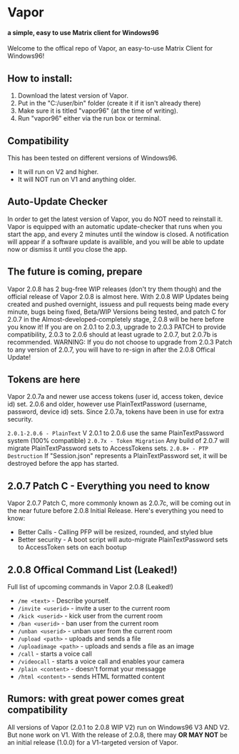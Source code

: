 # Vapor
#### a simple, easy to use Matrix client for Windows96

Welcome to the offical repo of Vapor, an easy-to-use Matrix Client for Windows96!

## How to install:
1. Download the latest version of Vapor.
2. Put in the "C:/user/bin" folder (create it if it isn't already there)
3. Make sure it is titled "vapor96" (at the time of writing).
4. Run "vapor96" either via the run box or terminal.

## Compatibility
This has been tested on different versions of Windows96.
* It will run on V2 and higher.
* It will NOT run on V1 and anything older.

## Auto-Update Checker
In order to get the latest version of Vapor, you do NOT need to reinstall it.
Vapor is equipped with an automatic update-checker that runs when you start the app,
and every 2 minutes until the window is closed.
A notification will appear if a software update is availible, and you will be able to update now or dismiss it until you close the app.

## The future is coming, prepare
Vapor 2.0.8 has 2 bug-free WIP releases (don't try them though) and the official release of Vapor 2.0.8 is almost here. With 2.0.8 WIP Updates being created and pushed overnight, issuess and pull requests being made every minute, bugs being fixed, Beta/WIP Versions being tested, and patch C for 2.0.7 in the Almost-developed-completely stage, 2.0.8 will be here before you know it!
If you are on 2.0.1 to 2.0.3, upgrade to 2.0.3 PATCH to provide compatibility,
2.0.3 to 2.0.6 should at least ugrade to 2.0.7, but 2.0.7b is recommended.
WARNING: If you do not choose to upgrade from 2.0.3 Patch to any version of 2.0.7, you will have to re-sign in after the 2.0.8 Offical Update!

## Tokens are here
Vapor 2.0.7a and newer use access tokens (user id, access token, device id) set. 2.0.6 and older, however use PlainTextPassword (username, password, device id) sets. Since 2.0.7a, tokens have been in use for extra security.

`2.0.1-2.0.6 - PlainText` V 2.0.1 to 2.0.6 use the same PlainTextPassword system (100% compatible)
`2.0.7x - Token Migration` Any build of 2.0.7 will migrate PlainTextPassword sets to AccessTokens sets.
`2.0.8+ - PTP Destruction` If "Session.json" represents a PlainTextPassword set, it will be destroyed before the app has started.

## 2.0.7 Patch C - Everything you need to know
Vapor 2.0.7 Patch C, more commonly known as 2.0.7c, will be coming out in the near future before 2.0.8 Initial Release.
Here's everything you need to know:

* Better Calls - Calling PFP will be resized, rounded, and styled blue
* Better security - A boot script will auto-migrate PlainTextPassword sets to AccessToken sets on each bootup


## 2.0.8 Offical Command List (Leaked!)
Full list of upcoming commands in Vapor 2.0.8 (Leaked!)
* `/me <text>` - Describe yourself.
* `/invite <userid>` - invite a user to the current room
* `/kick <userid>` - kick user from the current room
* `/ban <userid>` - ban user from the current room
* `/unban <userid>` - unban user from the current room
* `/upload <path>` - uploads and sends a file
* `/uploadimage <path>` - uploads and sends a file as an image
* `/call` - starts a voice call
* `/videocall` - starts a voice call and enables your camera
* `/plain <content>` - doesn't format your messagge
* `/html <content>` - sends HTML formatted content

## Rumors: with great power comes great compatibility
All versions of Vapor (2.0.1 to 2.0.8 WIP V2) run on Windows96 V3 AND V2.
But none work on V1.
With the release of 2.0.8, there may **OR MAY NOT** be an initial release (1.0.0) for a V1-targeted version of Vapor.
